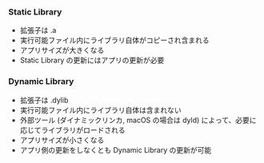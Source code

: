 ### Static Library

- 拡張子は .a
- 実行可能ファイル内にライブラリ自体がコピーされ含まれる
- アプリサイズが大きくなる
- Static Library の更新にはアプリの更新が必要

### Dynamic Library

- 拡張子は .dylib
- 実行可能ファイル内にライブラリ自体は含まれない
- 外部ツール (ダイナミックリンカ, macOS の場合は dyld) によって、必要に応じてライブラリがロードされる
- アプリサイズが小さくなる
- アプリ側の更新をしなくとも Dynamic Library の更新が可能
